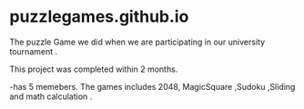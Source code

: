 # puzzlegames.github.io

The puzzle Game we did when we are participating in our university tournament .

This project was completed within 2 months. 

-has 5 memebers.
The games includes  2048, MagicSquare ,Sudoku ,Sliding and math calculation .
